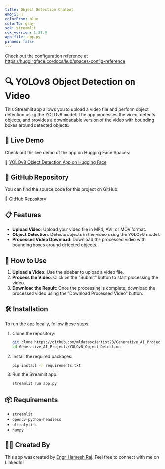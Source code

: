 ```yaml
---
title: Object Detection Chatbot
emoji: 🐢
colorFrom: blue
colorTo: gray
sdk: streamlit
sdk_version: 1.38.0
app_file: app.py
pinned: false
---
```


Check out the configuration reference at https://huggingface.co/docs/hub/spaces-config-reference
# 🔍 YOLOv8 Object Detection on Video

This Streamlit app allows you to upload a video file and perform object detection using the YOLOv8 model. The app processes the video, detects objects, and provides a downloadable version of the video with bounding boxes around detected objects.

## 🚀 Live Demo

Check out the live demo of the app on Hugging Face Spaces:

🔗 [YOLOv8 Object Detection App on Hugging Face](https://huggingface.co/spaces/datascientist22/object-detection-chatbot)

## 📂 GitHub Repository

You can find the source code for this project on GitHub:

🔗 [GitHub Repository](https://github.com/mldatascientist23/Generative_AI_Projects)

## 📋 Features

- **Upload Video**: Upload your video file in MP4, AVI, or MOV format.
- **Object Detection**: Detects objects in the video using the YOLOv8 model.
- **Processed Video Download**: Download the processed video with bounding boxes around detected objects.

## 🚀 How to Use

1. **Upload a Video**: Use the sidebar to upload a video file.
2. **Process the Video**: Click on the "Submit" button to start processing the video.
3. **Download the Result**: Once the processing is complete, download the processed video using the "Download Processed Video" button.

## 🛠️ Installation

To run the app locally, follow these steps:

1. Clone the repository:
    ```bash
    git clone https://github.com/mldatascientist23/Generative_AI_Projects.git
    cd Generative_AI_Projects/YOLOv8_Object_Detection
    ```

2. Install the required packages:
    ```bash
    pip install -r requirements.txt
    ```

3. Run the Streamlit app:
    ```bash
    streamlit run app.py
    ```

## 📦 Requirements

- `streamlit`
- `opencv-python-headless`
- `ultralytics`
- `numpy`

## 🧑‍💻 Created By

This app was created by [Engr. Hamesh Raj](https://www.linkedin.com/in/datascientisthameshraj/). Feel free to connect with me on LinkedIn!
